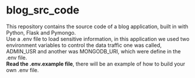 # blog_src_code
This repository contains the source code of a blog application, built in with Python, Flask and Pymongo.   
Use a .env file to load sensitive information, in this application we used two environment variables to control the data traffic one was called, ADMIN_USR and another was MONGODB_URI, which were define in the .env file.  
**Read the .env.example file**, there will be an example of how to build your own .env file.

